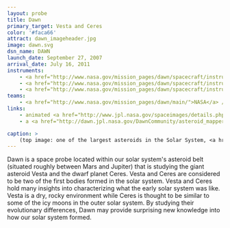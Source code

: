 ```yaml
---
layout: probe
title: Dawn
primary_target: Vesta and Ceres
color: '#faca66'
attract: dawn_imageheader.jpg
image: dawn.svg
dsn_name: DAWN
launch_date: September 27, 2007
arrival_date: July 16, 2011
instruments:
    - <a href="http://www.nasa.gov/mission_pages/dawn/spacecraft/instruments.html">camera</a>
    - <a href="http://www.nasa.gov/mission_pages/dawn/spacecraft/instruments.html">radio transmitter</a> 
    - <a href="http://www.nasa.gov/mission_pages/dawn/spacecraft/instruments.html">spectrometers</a>
teams:
    - <a href="http://www.nasa.gov/mission_pages/dawn/main/">NASA</a> / <a href="http://dawn.jpl.nasa.gov/">JPL</a>
links:
    - animated <a href="http://www.jpl.nasa.gov/spaceimages/details.php?id=pia19171">gif of Ceres</a> from as seen from Dawn's approach
    - a <a href="http://dawn.jpl.nasa.gov/DawnCommunity/asteroid_mappers.asp">citizen science project</a> to help scientists identify craters on Vesta

caption: >
    (top image: one of the largest asteroids in the Solar System, <a href="http://sservi.nasa.gov/articles/nasas-dawn-spacecraft-orbits-vesta/">Vesta</a>, as seen by Dawn, NASA/JPL-Caltech/UCLA/MPS/DLR/IDA)
---
```

Dawn is a space probe located within our solar system's asteroid belt (situated roughly between Mars and Jupiter) that is studying the giant asteroid Vesta and the dwarf planet Ceres. Vesta and Ceres are considered to be two of the first bodies formed in the solar system. Vesta and Ceres hold many insights into characterizing what the early solar system was like. Vesta is a dry, rocky environment while Ceres is thought to be similar to some of the icy moons in the outer solar system. By studying their evolutionary differences, Dawn may provide surprising new knowledge into how our solar system formed.

